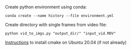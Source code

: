 Create python environment using conda:

```conda create --name history --file environment.yml```

Create directory with single frames from video file:

```python vid_to_imgs.py "output_dir/" "input_vid.MOV"```

[Instructions](https://www.linuxcapable.com/install-cmake-on-ubuntu-20-04-lts/) to install cmake on Ubuntu 20.04 (if not already)
